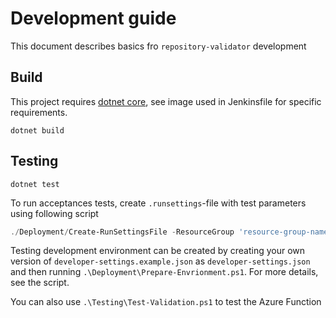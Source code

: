# Development guide

This document describes basics fro `repository-validator` development

## Build

This project requires [dotnet core](https://www.microsoft.com/net/download),
see image used in Jenkinsfile for specific requirements.
```
dotnet build
```

## Testing

```
dotnet test
```

To run acceptances tests, create `.runsettings`-file with test parameters
using following script
```powershell
./Deployment/Create-RunSettingsFile -ResourceGroup 'resource-group-name'
```

Testing development environment can be created by creating your own version of
`developer-settings.example.json` as `developer-settings.json` and
then running `.\Deployment\Prepare-Envrionment.ps1`. For more details,
see the script.

You can also use `.\Testing\Test-Validation.ps1` to test the Azure Function
